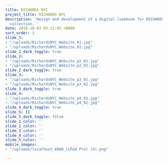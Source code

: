 ```yaml
---
title: RICHARDS NYC
project_title: RICHARDS NYC
description: 'Design and development of a digital lookbook for RICHARDS NYC''s 2015
  collection. '
date: 2018-10-03 05:11:05 +0000
sort_order: 3
slide_1:
- "/uploads/RichardsNYC_Website_01.jpg"
- "/uploads/RichardsNYC_Website_02.jpg"
slide_1_dark_toggle: true
slide_2:
- "/uploads/RichardsNYC_Website_p2_01.jpg"
- "/uploads/RichardsNYC_Website_p2_02.jpg"
slide_2_dark_toggle: true
slide_3:
- "/uploads/RichardsNYC_Website_p3_01.jpg"
- "/uploads/RichardsNYC_Website_p3_02.jpg"
slide_3_dark_toggle: true
slide_4:
- "/uploads/RichardsNYC_Website_p4_01.jpg"
- "/uploads/RichardsNYC_Website_p4_02.jpg"
slide_4_dark_toggle: true
slide_5: []
slide_5_dark_toggle: false
slide_1_color: ''
slide_2_color: ''
slide_3_color: ''
slide_4_color: ''
slide_5_color: ''
mobile_images:
- "/uploads/localhost_4000_(iPad Pro) (4).png"

---
```

